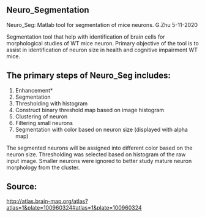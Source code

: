 ## Neuro_Segmentation
Neuro_Seg: Matlab tool for segmentation of mice neurons. 
G.Zhu
5-11-2020

Segmentation tool that help with identification of brain cells for morphological studies of WT mice neuron. Primary objective of the tool is to assist in identification of neuron size in health and cognitive impairment WT mice.

## The primary steps of Neuro_Seg includes: 
1) Enhancement*
2) Segmentation
3) Thresholding with histogram
4) Construct binary threshold map based on image histogram
5) Clustering of neuron
6) Filtering small neurons
7) Segmentation with color based on neuron size (displayed with alpha map)

The segmented neurons will be assigned into different color based on the neuron size. Thresholding was selected based on histogram of the raw input image. Smaller neurons were ignored to better study mature neuron morphology from the cluster. 

## Source: 
http://atlas.brain-map.org/atlas?atlas=1&plate=100960324#atlas=1&plate=100960324

